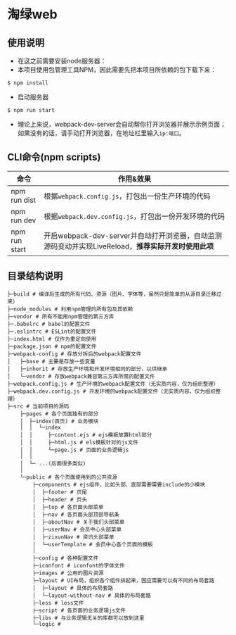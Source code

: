# 淘绿web

## 使用说明
- 在这之前需要安装node服务器：
- 本项目使用包管理工具NPM，因此需要先把本项目所依赖的包下载下来：
```
$ npm install
```

- 启动服务器
```
$ npm run start
```

- 理论上来说，webpack-dev-server会自动帮你打开浏览器并展示示例页面；如果没有的话，请手动打开浏览器，在地址栏里输入`ip:端口`。

## CLI命令(npm scripts)
| 命令            | 作用&效果          |
| --------------- | ------------- |
| npm run dist   | 根据`webpack.config.js`，打包出一份生产环境的代码 |
| npm run dev     | 根据`webpack.dev.config.js`，打包出一份开发环境的代码 |
| npm run start   | 开启webpack-dev-server并自动打开浏览器，自动监测源码变动并实现LiveReload，**推荐实际开发时使用此项** |

## 目录结构说明
```
├─build # 编译后生成的所有代码、资源（图片、字体等，虽然只是简单的从源目录迁移过来）
├─node_modules # 利用npm管理的所有包及其依赖
├─vendor # 所有不能用npm管理的第三方库
├─.babelrc # babel的配置文件
├─.eslintrc # ESLint的配置文件
├─index.html # 仅作为重定向使用
├─package.json # npm的配置文件
├─webpack-config # 存放分拆后的webpack配置文件
│   ├─base # 主要是存放一些变量
│   ├─inherit # 存放生产环境和开发环境相同的部分，以供继承
│   └─vendor # 存放webpack兼容第三方库所需的配置文件
├─webpack.config.js # 生产环境的webpack配置文件（无实质内容，仅为组织整理）
├─webpack.dev.config.js # 开发环境的webpack配置文件（无实质内容，仅为组织整理）
├─src # 当前项目的源码
    ├─pages # 各个页面独有的部分
    │  ├─index(首页) # 业务模块
    │  │  └─index 
    │  │     ├─content.ejs # ejs模板放置html部分
    │  │  	 ├─html.js # els模板针对的js文件
    │  │     └─page.js # 页面的业务逻辑js
    │  │
    │  └─ ...(后面很多类似)
    │
    └─public # 各个页面使用到的公共资源
        ├─components # ejs组件，比如头部、底部需要需要include的小模块
        │  ├─footer # 页尾
        │  ├─header # 页头
        │  ├─top # 各页面头部菜单
        │  ├─nav # 各页面头部顶部导航条
        │  ├─aboutNav # 关于我们头部菜单
        │  ├─userNav # 会员中心头部菜单
        │  ├─zixunNav # 资讯头部菜单
        │  └─userTemplate # 会员中心各个页面的模板
        │  
        ├─config # 各种配置文件
        ├─iconfont # iconfont的字体文件
        ├─images # 公用的图片资源
        ├─layout # UI布局，组织各个组件拼起来，因应需要可以有不同的布局套路
        │  ├─layout # 具体的布局套路
        │  └─layout-without-nav # 具体的布局套路
        ├─less # less文件
        ├─script # 各页面的业务逻辑js文件
        ├─libs # 与业务逻辑无关的库都可以放到这里
        └─logic # 
```

